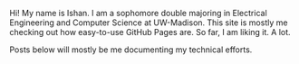 Hi! My name is Ishan. I am a sophomore double majoring in Electrical Engineering and Computer Science at UW-Madison. This site is mostly me checking out how easy-to-use GitHub Pages are. So far, I am liking it. A lot. 

Posts below will mostly be me documenting my technical efforts.
